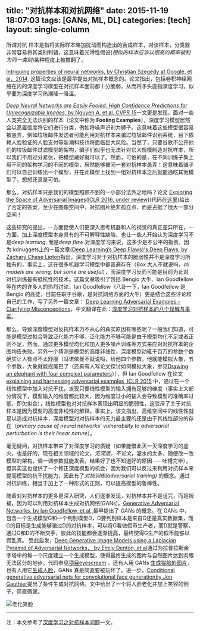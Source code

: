 title: "对抗样本和对抗网络"
date: 2015-11-19 18:07:03
tags: [GANs, ML, DL]
categories: [tech]
layout: single-column
---

所谓对抗 样本是指将实际样本略加扰动而构造出的合成样本，对该样本，分类器非常容易将其类别判错，这意味着光滑性假设(*相似的样本应该以很高的概率被判为同一类别*)某种程度上被推翻了。<!--more-->

[Intriguing properties of neural networks, by Christian Szegedy at Google, et al，2014](http://arxiv.org/pdf/1312.6199.pdf). 这篇论文应该是最早提出对抗样本概念的。论文指出，包括卷积神经网络在内的深度学习模型在对抗样本面前都十分脆弱，从而将矛头直指深度学习，似乎要为深度学习热潮降一降温。

[*Deep Neural Networks are Easily Fooled: High Confidence Predictions for Unrecognizable Images*, by Nguyen A, et al, CVPR 15](http://arxiv.org/pdf/1412.1897.pdf)一文更是发现，面对一些人类完全无法识别的样本（论文中称为 **Fooling Examples**），深度学习模型居然会以高置信度将它们进行分类，例如将噪声识别为狮子。这意味着这些模型很容易被愚弄，例如垃圾邮件发送者可能利用对抗样本来骗过垃圾邮件识别系统，目下依赖人脸验证的人脸支付等新潮科技也将面临巨大风险。当然了，只要谷歌不公开他们的垃圾邮件过滤模型的架构，骗子们似乎也无法针对它大规模制造对抗样本，所以我们不用过分紧张，把模型藏好就可以了。然而，可怕的是，在不同训练子集上用不同的架构学习的不同的模型，居然能够被同一套对抗样本愚弄！这意味着骗子们可以自己训练出一个模型，并在此模型上找到一组对抗样本之后就能通吃其他模型了，想想还真是可怕。

那么，对抗样本只是我们的模型照顾不到的一小部分法外之地吗？论文 [Exploring the Space of Adversarial Images(ICLR 2016, under review)](http://arxiv.org/abs/1510.05328)(代码在[这里](https://github.com/tabacof/adversarial))给出了否定的答案，至少在图像空间中，对抗图片绝非孤立点，而是占据了很大一部分空间！

这些研究的提出，一方面促使人们更深入思考机器和人的视觉的真正差异所在，一方面，加上深度模型本身具有的不可解释性缺陷，也让一些人开始认为深度学习不是*deep learning*, 而是*deep flaw*.对深度学习来说，这多少是不公平的指责，因为 kdnuggets上的一篇文章[(Deep Learning’s Deep Flaws)’s Deep Flaws, by Zachary Chase Lipton](http://www.kdnuggets.com/2015/01/deep-learning-flaws-universal-machine-learning.html)指出，深度学习对于对抗样本的脆弱性并不是深度学习所独有的，事实上，这在很多机器学习模型中都普遍存在（Box 大人不就说吗，*all models are wrong, but some are useful*），而深度学习反而可能是目前为止对对抗训练最有抵抗性的技术。这篇文章吸引了包括 Bengio 大牛、Ian Goodfellow 等在内的许多人的热烈讨论，Ian Goodfellow（八卦一下，Ian Goodfellow 是 Bengio 的高徒，目前任职于谷歌，是对抗网络方面的大牛）更是结合这些评论和自己的工作，写了另外一篇文章： [Deep Learning Adversarial Examples – Clarifying Misconceptions](http://www.kdnuggets.com/2015/07/deep-learning-adversarial-examples-misconceptions.html)，中文翻译在此：[深度学习对抗样本的八个误解与事实](http://m.csdn.net/article_pt.html?arcid=2825248)。


那么，导致深度模型对反抗样本力不从心的真实原因有哪些呢？一般我们知道，可能是模型过拟合导致泛化能力不够，泛化能力不够可能是由于模型均化不足或者正则不足，然而，通过更多模型均化和加入更多噪声训练等方式来应对对抗样本的企图均告失败。另外一个猜测是模型的高度非线性，深度模型动辄千百万的参数个数确实让人有点不太舒服（冯诺依曼不就说吗，给他四个参数，他就能模拟大象，五个参数，大象就能摇尾巴了（还真有人写论文探讨如何模拟大象，参见[Drawing an elephant with four complext parameters](https://publications.mpi-cbg.de/Mayer_2010_4314.pdf)）），但 Ian Goodfellow 在论文 [explaining and harnessing adversarial examples, ICLR 2015](http://arxiv.org/pdf/1412.6572.pdf) 中，通过在一个线性模型中加入对抗干扰，发现只要线性模型的输入拥有足够的维度（事实上大部分情况下，模型输入的维度都比较大，因为维度过小的输入会导致模型的准确率过低，即欠拟合），线性模型也对对抗样本表现出明显的脆弱性，这驳斥了关于对抗样本是因为模型的高度非线性的解释。事实上，该文指出，高维空间中的线性性就足以造成对抗样本，深度模型对对抗样本的无力最主要的还是由于其线性部分的存在（*primary cause of neural networks’ vulnerability to adversarial perturbation is their linear nature*）。

毫无疑问，对抗样本带来了对深度学习的质疑（如果能借此灭一灭深度学习的虚火，也是好的，现在相关领域的论文，*无深度，不论文*，灌水的太多，随便改一改模型的架构，调一调参数就能发表，结果好了也不知道好的原因 --- 吐槽完毕），但其实这也提供了一个修正深度模型的机会，因为我们可以反过来利用对抗样本来提高模型的抗干扰能力，因此有了*对抗训练(adversarial training)* 的概念。通过对抗训练，相当于加上了一种形式的正则，可以提高模型的鲁棒性。

随着对对抗样本的更多更深入研究，人们逐渐发现，对抗样本并不是诅咒，而是祝福，因为可以利用对抗样本生成对抗网络(GANs)。[Generative Adversarial Networks, by Ian Goodfellow, et al, ](http://arxiv.org/abs/1406.2661) 最早提出了 *GANs* 的概念。在 GANs 中，包含一个生成模型G和一个判别模型D，D要判别样本是来自G还是真实数据集，而G的目标是生成能够骗过D的对抗样本，可以将G看做假币生产者，而D就是警察，通过G和D的不断交手，彼此的技能都会逐渐提高，最终使得G生产的假币能够以假乱真。
受此启发，[Deep Generative Image Models using a Laplacian Pyramid of Adversarial Networks， by Emily Denton, et al](http://arxiv.org/abs/1506.05751)通过为拉普拉斯金字塔中的每一个尺度建立一个生成模型，使得最终生成的图片与自然图片达到肉眼无法区分的地步，代码参见[项目eyescream](https://github.com/facebook/eyescream) 。还有人用 GANs [生成猫脸的图片](https://github.com/aleju/cat-generator)，也有人用它[生成人脸](http://torch.ch/blog/2015/11/13/gan.html)，GANs 真是简直要被玩坏了。进一步，[Conditional generative adversarial nets for convolutional face generationby Jon Gauthier](http://www.foldl.me/2015/conditional-gans-face-generation/)提出了条件生成对抗网络。文中给出了一个将人脸老化并加上笑容的例子，简直碉堡。

![老化笑脸](oldface.png)

------------------

注：本文参考了[深度学习之对抗样本问题](http://www.infoq.com/cn/news/2015/07/adversarial-examples)一文。
